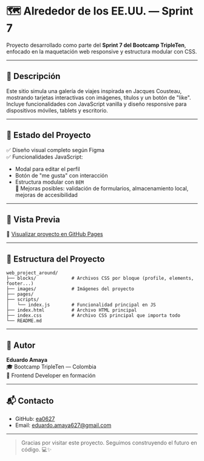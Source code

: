 # 🗺️ Alrededor de los EE.UU. — Sprint 7

Proyecto desarrollado como parte del **Sprint 7 del Bootcamp TripleTen**, enfocado en la maquetación web responsive y estructura modular con CSS.

---

## 🚀 Descripción

Este sitio simula una galería de viajes inspirada en Jacques Cousteau, mostrando tarjetas interactivas con imágenes, títulos y un botón de "like". Incluye funcionalidades con JavaScript vanilla y diseño responsive para dispositivos móviles, tablets y escritorio.

---

## 🔧 Estado del Proyecto

✅ Diseño visual completo según Figma  
✅ Funcionalidades JavaScript:  
- Modal para editar el perfil  
- Botón de "me gusta" con interacción  
- Estructura modular con `BEM`  
🔄 Mejoras posibles: validación de formularios, almacenamiento local, mejoras de accesibilidad

---

## 📸 Vista Previa

🔗 [Visualizar proyecto en GitHub Pages](https://ea0627.github.io/web_project_around/)

---

## 📁 Estructura del Proyecto

```
web_project_around/
├── blocks/             # Archivos CSS por bloque (profile, elements, footer...)
├── images/             # Imágenes del proyecto
├── pages/    
├── scripts/
│   └── index.js        # Funcionalidad principal en JS
├── index.html          # Archivo HTML principal
├── index.css           # Archivo CSS principal que importa todo
└── README.md
```

---

## 🧑 Autor

**Eduardo Amaya**  
🎓 Bootcamp TripleTen — Colombia  
📍 Frontend Developer en formación

---

## 📬 Contacto

- GitHub: [ea0627](https://github.com/ea0627)
- Email: [eduardo.amaya627@gmail.com](mailto:eduardo.amaya627@gmail.com)

---

> Gracias por visitar este proyecto. Seguimos construyendo el futuro en código. 💻✨